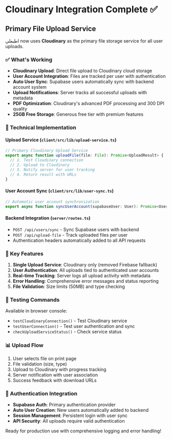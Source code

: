 # Cloudinary Integration Complete ✅

## Primary File Upload Service
اطبعلي now uses **Cloudinary** as the primary file storage service for all user uploads.

### ✅ What's Working
- **Cloudinary Upload**: Direct file upload to Cloudinary cloud storage
- **User Account Integration**: Files are tracked per user with authentication
- **Auto User Sync**: Supabase users automatically sync with backend account system
- **Upload Notifications**: Server tracks all successful uploads with metadata
- **PDF Optimization**: Cloudinary's advanced PDF processing and 300 DPI quality
- **25GB Free Storage**: Generous free tier with premium features

### 🔧 Technical Implementation

#### Upload Service (`client/src/lib/upload-service.ts`)
```typescript
// Primary Cloudinary Upload Service
export async function uploadFile(file: File): Promise<UploadResult> {
  // 1. Test Cloudinary connection
  // 2. Upload to Cloudinary
  // 3. Notify server for user tracking
  // 4. Return result with URLs
}
```

#### User Account Sync (`client/src/lib/user-sync.ts`)
```typescript
// Automatic user account synchronization
export async function syncUserAccount(supabaseUser: User): Promise<UserSyncResult>
```

#### Backend Integration (`server/routes.ts`)
- `POST /api/users/sync` - Sync Supabase users with backend
- `POST /api/upload-file` - Track uploaded files per user
- Authentication headers automatically added to all API requests

### 🎯 Key Features
1. **Single Upload Service**: Cloudinary only (removed Firebase fallback)
2. **User Authentication**: All uploads tied to authenticated user accounts
3. **Real-time Tracking**: Server logs all upload activity with metadata
4. **Error Handling**: Comprehensive error messages and status reporting
5. **File Validation**: Size limits (50MB) and type checking

### 🧪 Testing Commands
Available in browser console:
- `testCloudinaryConnection()` - Test Cloudinary service
- `testUserConnection()` - Test user authentication and sync
- `checkUploadServiceStatus()` - Check service status

### 📊 Upload Flow
1. User selects file on print page
2. File validation (size, type)
3. Upload to Cloudinary with progress tracking
4. Server notification with user association
5. Success feedback with download URLs

### 🔐 Authentication Integration
- **Supabase Auth**: Primary authentication provider
- **Auto User Creation**: New users automatically added to backend
- **Session Management**: Persistent login with user sync
- **API Security**: All uploads require valid authentication

Ready for production use with comprehensive logging and error handling!